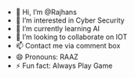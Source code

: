 - 👋 Hi, I’m @Rajhans
- 👀 I’m interested in Cyber Security
- 🌱 I’m currently learning AI  
- 💞️ I’m looking to collaborate on IOT
- 📫 Contact me via comment box
- 😄 Pronouns: RAAZ
- ⚡ Fun fact: Always Play Game

<!---
Rajhansv/Rajhansv is a ✨ special ✨ repository because its `README.md` (this file) appears on your GitHub profile.
You can click the Preview link to take a look at your changes.
--->
